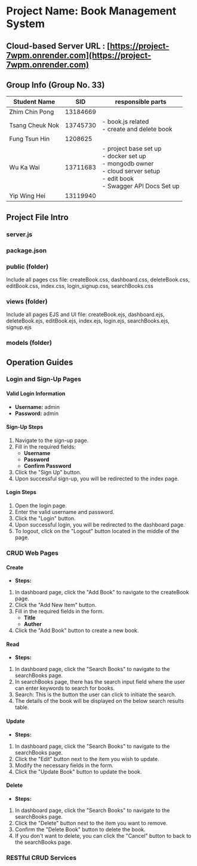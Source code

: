 # Project Name: Book Management System

## Cloud-based Server URL : [https://project-7wpm.onrender.com](https://project-7wpm.onrender.com)

## Group Info (Group No. 33)

| Student Name    | SID      | responsible parts                                                                                                                    |
|-----------------|----------|--------------------------------------------------------------------------------------------------------------------------------------|
| Zhim Chin Pong  | 13184669 |                                                                                                                                      |
| Tsang Cheuk Nok | 13745730 | - book.js related<br/>- create and delete book                                                                                                                                        |
| Fung Tsun Hin   | 1208625  |                                                                                                                                    |
| Wu Ka Wai       | 13711683 | - project base set up<br/>- docker set up<br/>- mongodb owner<br/>- cloud server setup<br/>- edit book<br/>- Swagger API Docs Set up |
| Yip Wing Hei    | 13119940 |                                                                                                                                      |

## Project File Intro
### server.js

### package.json

### public (folder)
Include all pages css file:
createBook.css,
dashboard.css,
deleteBook.css,
editBook.css,
index.css,
login_signup.css,
searchBooks.css

### views (folder)
Include all pages EJS and UI file:
createBook.ejs,
dashboard.ejs,
deleteBook.ejs,
editBook.ejs,
index.ejs,
login.ejs,
searchBooks.ejs,
signup.ejs

### models (folder)


## Operation Guides

### Login and Sign-Up Pages
#### Valid Login Information
- **Username:** admin
- **Password:** admin

#### Sign-Up Steps
1. Navigate to the sign-up page.
2. Fill in the required fields:
   - **Username**
   - **Password**
   - **Confirm Password**
3. Click the "Sign Up" button.
4. Upon successful sign-up, you will be redirected to the index page.
#### Login Steps
1. Open the login page.
2. Enter the valid username and password.
3. Click the "Login" button.
4. Upon successful login, you will be redirected to the dashboard page.
5. To logout, click on the "Logout" button located in the middle of the page.

### CRUD Web Pages
#### Create
- **Steps:**
1. In dashboard page, click the "Add Book" to navigate to the createBook page.
2. Click the "Add New Item" button.
3. Fill in the required fields in the form.
   - **Title**
   - **Auther**
4. Click the "Add Book" button to create a new book.

#### Read
- **Steps:**
 1. In dashboard page, click the "Search Books" to navigate to the searchBooks page.
 2. In searchBooks page, there has the search input field where the user can enter keywords to search for books.
 3. Search: This is the button the user can click to initiate the search.
 4. The details of the book will be displayed on the below search results table.

#### Update
- **Steps:**
 1. In dashboard page, click the "Search Books" to navigate to the searchBooks page.
 2. Click the "Edit" button next to the item you wish to update.
 3. Modify the necessary fields in the form.
 4. Click the "Update Book" button to update the book.

#### Delete
- **Steps:**
 1. In dashboard page, click the "Search Books" to navigate to the searchBooks page.
 2. Click the "Delete" button next to the item you want to remove.
 3. Confirm the "Delete Book" button to delete the book.
 4. If you don't want to delete, you can click the "Cancel" button to back to the searchBooks page.
### RESTful CRUD Services
